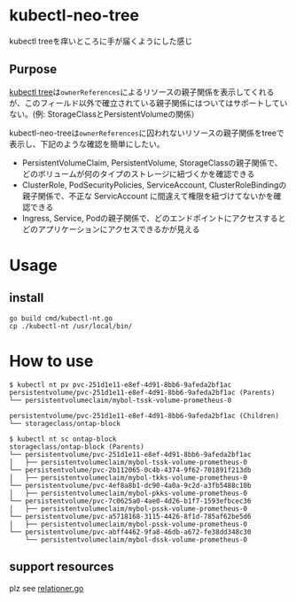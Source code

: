 # kubectl-neo-tree

kubectl treeを痒いところに手が届くようにした感じ

## Purpose

[kubectl tree](https://github.com/ahmetb/kubectl-tree)は`ownerReferences`によるリソースの親子関係を表示してくれるが、このフィールド以外で確立されている親子関係にはついてはサポートしていない。(例: StorageClassとPersistentVolumeの関係）

kubectl-neo-treeは`ownerReferences`に囚われないリソースの親子関係をtreeで表示し、下記のような確認を簡単にしたい。

- PersistentVolumeClaim, PersistentVolume, StorageClassの親子関係で、どのボリュームが何のタイプのストレージに紐づくかを確認できる
- ClusterRole, PodSecurityPolicies, ServiceAccount, ClusterRoleBindingの親子関係で、不正な ServicAccount に間違えて権限を紐づけてないかを確認できる
- Ingress, Service, Podの親子関係で、どのエンドポイントにアクセスするとどのアプリケーションにアクセスできるかが見える


# Usage

## install

```
go build cmd/kubectl-nt.go
cp ./kubectl-nt /usr/local/bin/
```


# How to use

```
$ kubectl nt pv pvc-251d1e11-e8ef-4d91-8bb6-9afeda2bf1ac
persistentvolume/pvc-251d1e11-e8ef-4d91-8bb6-9afeda2bf1ac (Parents)
└── persistentvolumeclaim/mybol-tssk-volume-prometheus-0

persistentvolume/pvc-251d1e11-e8ef-4d91-8bb6-9afeda2bf1ac (Children)
└── storageclass/ontap-block

$ kubectl nt sc ontap-block
storageclass/ontap-block (Parents)
└── persistentvolume/pvc-251d1e11-e8ef-4d91-8bb6-9afeda2bf1ac
│   ├── persistentvolumeclaim/mybol-tssk-volume-prometheus-0
└── persistentvolume/pvc-2b112065-0c4b-4374-9f62-701891f213db
│   ├── persistentvolumeclaim/mybol-tkks-volume-prometheus-0
└── persistentvolume/pvc-4ef8a8b1-dc90-4a0a-9c2d-a3fb5488c10b
│   ├── persistentvolumeclaim/mybol-pkks-volume-prometheus-0
└── persistentvolume/pvc-7c0625a0-4ae0-4d26-b1f7-1593efbcec36
│   ├── persistentvolumeclaim/mybol-pssk-volume-prometheus-0
└── persistentvolume/pvc-a5718168-3115-4426-8f1d-785af62be5d6
│   ├── persistentvolumeclaim/mybol-pssk-volume-prometheus-0
└── persistentvolume/pvc-abff4462-9fa8-46db-a672-fe38dd348c30
    └── persistentvolumeclaim/mybol-dssk-volume-prometheus-0
```

## support resources

plz see [relationer.go](./pkg/resourcerelationer/relationer.go#L10)


